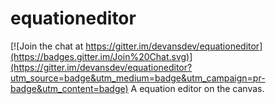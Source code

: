 # equationeditor

[![Join the chat at https://gitter.im/devansdev/equationeditor](https://badges.gitter.im/Join%20Chat.svg)](https://gitter.im/devansdev/equationeditor?utm_source=badge&utm_medium=badge&utm_campaign=pr-badge&utm_content=badge)
A equation editor on the canvas. 
